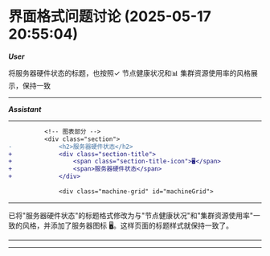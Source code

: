 <!-- Generated by SpecStory -->

# 界面格式问题讨论 (2025-05-17 20:55:04)

_**User**_

​将服务器硬件状态的标题，也按照✓
节点健康状况和📊
集群资源使用率的风格展示，保持一致

---

_**Assistant**_



---

```diff
          <!-- 图表部分 -->
          <div class="section">
-             <h2>服务器硬件状态</h2>
+             <div class="section-title">
+                 <span class="section-title-icon">🖥️</span>
+                 <span>服务器硬件状态</span>
+             </div>
              
              <div class="machine-grid" id="machineGrid">
```

---

已将"服务器硬件状态"的标题格式修改为与"节点健康状况"和"集群资源使用率"一致的风格，并添加了服务器图标 🖥️。这样页面的标题样式就保持一致了。

---



---

